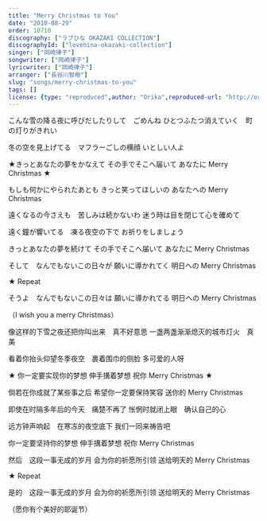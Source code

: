 ```yaml
---
title: "Merry Christmas to You"
date: "2010-08-29"
order: 10710
discography: ["ラブひな OKAZAKI COLLECTION"]
discographyId: ["lovehina-okazaki-collection"]
singer: ["岡崎律子"]
songwriter: ["岡崎律子"]
lyricwriter: ["岡崎律子"]
arranger: ["長谷川智樹"]
slug: "songs/merry-christmas-to-you"
tags: []
license: {type: "reproduced",author: "Orika",reproduced-url: "http://orikamushi.myweb.hinet.net/",reproduced-website: "織歌蟲網站"}
---
```


こんな雪の降る夜に呼びだしたりして　ごめんね 
ひとつふたつ消えていく　町の灯りがきれい 

冬の空を見上げてる　マフラーごしの横顔 
いとしい人よ 

★きっとあなたの夢をかなえて 
その手でそこへ届いて 
あなたに Merry Christmas ★ 

もしも何かにやられたあとも 
きっと笑ってほしいの 
あなたへの Merry Christmas 

遠くなるの今さえも　苦しみは続かないわ 
迷う時は目を閉じて心を確めて 

遠く鐘が響いてる　凍る夜空の下で 
お祈りをしましょう 

きっとあなたの夢を続けて 
その手でそこへ届いて 
あなたに Merry Christmas 

そして　なんでもないこの日々が 
願いに導かれてく 
明日への Merry Christmas 

★ Repeat 

そうよ　なんでもないこの日々は 
願いに導かれてる 
明日への Merry Christmas 

（I wish you a merry Christmas）

像这样的下雪之夜还把你叫出来　真不好意思 
一盏两盏渐渐熄灭的城市灯火　真美 

看着你抬头仰望冬季夜空　裹着围巾的侧脸 
多可爱的人呀 

★ 你一定要实现你的梦想 
伸手搆着梦想 
祝你 Merry Christmas ★ 

倘若在你成就了某些事之后 
希望你一定要保持笑容 
送你的 Merry Christmas 

即使在时隔多年后的今天　痛楚不再了 
怅惘时就闭上眼　确认自己的心 

远方钟声响起　在寒冻的夜空底下 
我们一同来祷告吧 

你一定要坚持你的梦想 
伸手搆着梦想 
祝你 Merry Christmas 

然后　这段一事无成的岁月 
会为你的祈愿所引领 
送给明天的 Merry Christmas 

★ Repeat 

是的　这段一事无成的岁月 
会为你的祈愿所引领 
送给明天的 Merry Christmas 

（愿你有个美好的耶诞节）
